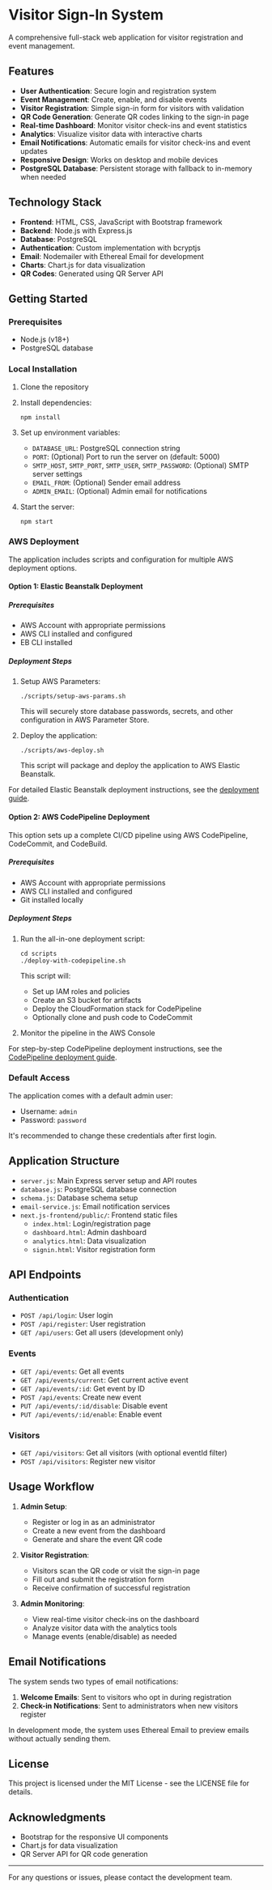 # Visitor Sign-In System

A comprehensive full-stack web application for visitor registration and event management.

## Features

- **User Authentication**: Secure login and registration system
- **Event Management**: Create, enable, and disable events
- **Visitor Registration**: Simple sign-in form for visitors with validation
- **QR Code Generation**: Generate QR codes linking to the sign-in page
- **Real-time Dashboard**: Monitor visitor check-ins and event statistics
- **Analytics**: Visualize visitor data with interactive charts
- **Email Notifications**: Automatic emails for visitor check-ins and event updates
- **Responsive Design**: Works on desktop and mobile devices
- **PostgreSQL Database**: Persistent storage with fallback to in-memory when needed

## Technology Stack

- **Frontend**: HTML, CSS, JavaScript with Bootstrap framework
- **Backend**: Node.js with Express.js
- **Database**: PostgreSQL
- **Authentication**: Custom implementation with bcryptjs
- **Email**: Nodemailer with Ethereal Email for development
- **Charts**: Chart.js for data visualization
- **QR Codes**: Generated using QR Server API

## Getting Started

### Prerequisites

- Node.js (v18+)
- PostgreSQL database

### Local Installation

1. Clone the repository
2. Install dependencies:
   ```
   npm install
   ```
3. Set up environment variables:
   - `DATABASE_URL`: PostgreSQL connection string
   - `PORT`: (Optional) Port to run the server on (default: 5000)
   - `SMTP_HOST`, `SMTP_PORT`, `SMTP_USER`, `SMTP_PASSWORD`: (Optional) SMTP server settings
   - `EMAIL_FROM`: (Optional) Sender email address
   - `ADMIN_EMAIL`: (Optional) Admin email for notifications

4. Start the server:
   ```
   npm start
   ```

### AWS Deployment

The application includes scripts and configuration for multiple AWS deployment options.

#### Option 1: Elastic Beanstalk Deployment

##### Prerequisites

- AWS Account with appropriate permissions
- AWS CLI installed and configured
- EB CLI installed

##### Deployment Steps

1. Setup AWS Parameters:
   ```
   ./scripts/setup-aws-params.sh
   ```
   This will securely store database passwords, secrets, and other configuration in AWS Parameter Store.

2. Deploy the application:
   ```
   ./scripts/aws-deploy.sh
   ```
   This script will package and deploy the application to AWS Elastic Beanstalk.

For detailed Elastic Beanstalk deployment instructions, see the [deployment guide](deploy/README.md).

#### Option 2: AWS CodePipeline Deployment

This option sets up a complete CI/CD pipeline using AWS CodePipeline, CodeCommit, and CodeBuild.

##### Prerequisites

- AWS Account with appropriate permissions
- AWS CLI installed and configured
- Git installed locally

##### Deployment Steps

1. Run the all-in-one deployment script:
   ```
   cd scripts
   ./deploy-with-codepipeline.sh
   ```
   This script will:
   - Set up IAM roles and policies
   - Create an S3 bucket for artifacts
   - Deploy the CloudFormation stack for CodePipeline
   - Optionally clone and push code to CodeCommit

2. Monitor the pipeline in the AWS Console

For step-by-step CodePipeline deployment instructions, see the [CodePipeline deployment guide](deploy/CODEPIPELINE_DEPLOYMENT_STEPS.md).

### Default Access

The application comes with a default admin user:
- Username: `admin`
- Password: `password`

It's recommended to change these credentials after first login.

## Application Structure

- `server.js`: Main Express server setup and API routes
- `database.js`: PostgreSQL database connection
- `schema.js`: Database schema setup
- `email-service.js`: Email notification services
- `next.js-frontend/public/`: Frontend static files
  - `index.html`: Login/registration page
  - `dashboard.html`: Admin dashboard
  - `analytics.html`: Data visualization
  - `signin.html`: Visitor registration form

## API Endpoints

### Authentication
- `POST /api/login`: User login
- `POST /api/register`: User registration
- `GET /api/users`: Get all users (development only)

### Events
- `GET /api/events`: Get all events
- `GET /api/events/current`: Get current active event
- `GET /api/events/:id`: Get event by ID
- `POST /api/events`: Create new event
- `PUT /api/events/:id/disable`: Disable event
- `PUT /api/events/:id/enable`: Enable event

### Visitors
- `GET /api/visitors`: Get all visitors (with optional eventId filter)
- `POST /api/visitors`: Register new visitor

## Usage Workflow

1. **Admin Setup**:
   - Register or log in as an administrator
   - Create a new event from the dashboard
   - Generate and share the event QR code

2. **Visitor Registration**:
   - Visitors scan the QR code or visit the sign-in page
   - Fill out and submit the registration form
   - Receive confirmation of successful registration

3. **Admin Monitoring**:
   - View real-time visitor check-ins on the dashboard
   - Analyze visitor data with the analytics tools
   - Manage events (enable/disable) as needed

## Email Notifications

The system sends two types of email notifications:
1. **Welcome Emails**: Sent to visitors who opt in during registration
2. **Check-in Notifications**: Sent to administrators when new visitors register

In development mode, the system uses Ethereal Email to preview emails without actually sending them.

## License

This project is licensed under the MIT License - see the LICENSE file for details.

## Acknowledgments

- Bootstrap for the responsive UI components
- Chart.js for data visualization
- QR Server API for QR code generation

---

For any questions or issues, please contact the development team.